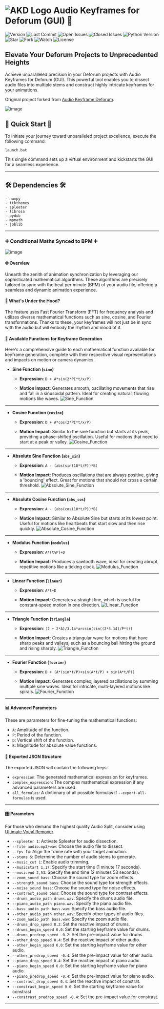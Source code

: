 # ![AKD Logo](https://github.com/FeelTheFonk/AudioKeyframeDeforum_GUI/assets/134219563/8752374b-6e74-46cf-b625-fbd58216f525) Audio Keyframes for Deforum (GUI) 🎵
![Version](https://img.shields.io/badge/version-1.0.5-lightgreen.svg)
![Last Commit](https://img.shields.io/github/last-commit/FeelTheFonk/AudioKeyframeDeforum_GUI.svg)
![Open Issues](https://img.shields.io/github/issues-raw/FeelTheFonk/AudioKeyframeDeforum_GUI.svg)
![Closed Issues](https://img.shields.io/github/issues-closed-raw/FeelTheFonk/AudioKeyframeDeforum_GUI.svg)
![Python Version](https://img.shields.io/badge/Python-3.10-blue.svg)
![Star](https://img.shields.io/github/stars/FeelTheFonk/AudioKeyframeDeforum_GUI.svg?style=social)
![Fork](https://img.shields.io/github/forks/FeelTheFonk/AudioKeyframeDeforum_GUI.svg?style=social)
![Watch](https://img.shields.io/github/watchers/FeelTheFonk/AudioKeyframeDeforum_GUI.svg?style=social)
![License](https://img.shields.io/badge/license-MIT-green.svg)

## Elevate Your Deforum Projects to Unprecedented Heights

Achieve unparalleled precision in your Deforum projects with Audio Keyframes for Deforum (GUI). This powerful tool enables you to dissect audio files into multiple stems and construct highly intricate keyframes for your animations.

Original project forked from [Audio Keyframe Deforum](https://github.com/nicolai256/audio_keyframe_deforum_DD_0.5).

![image](https://github.com/FeelTheFonk/AudioKeyframeDeforum_GUI/assets/134219563/d073730c-5761-4ba1-8484-85239ec62b5c)


## 🚀 Quick Start 🚀

To initiate your journey toward unparalleled project excellence, execute the following command:

```bash
launch.bat
```

This single command sets up a virtual environment and kickstarts the GUI for a seamless experience.

---

## 🛠 Dependencies 🛠

```
- numpy
- ttkthemes
- spleeter
- librosa
- pydub
- mpmath
- joblib
```
---

### ➕ Conditional Maths Synced to BPM ➕

![image](https://github.com/FeelTheFonk/AudioKeyframeDeforum_GUI/assets/134219563/01e4a289-2f01-4c66-8617-fc22d3532aec)

#### 🌐 Overview

Unearth the zenith of animation synchronization by leveraging our sophisticated mathematical algorithms. These algorithms are precisely tailored to sync with the beat per minute (BPM) of your audio file, offering a seamless and dynamic animation experience.

#### 🧠 What's Under the Hood?

The feature uses Fast Fourier Transform (FFT) for frequency analysis and utilizes diverse mathematical functions such as sine, cosine, and Fourier transformations. Thanks to these, your keyframes will not just be in sync with the audio but will embody the rhythm and mood of it.

#### 📐 **Available Functions for Keyframe Generation**

Here's a comprehensive guide to each mathematical function available for keyframe generation, complete with their respective visual representations and impacts on motion or camera dynamics.

- **Sine Function (`sine`)**
  
  - **Expression**: `D + A*sin(2*PI*t/x/P)`
  
  - **Motion Impact**: Generates smooth, oscillating movements that rise and fall in a sinusoidal pattern. Ideal for creating natural, flowing motions like waves.
![Sine_Function](https://github.com/FeelTheFonk/AudioKeyframeDeforum_GUI/assets/134219563/ffabf053-f03c-417e-8dde-ce800b8ead18)
---

- **Cosine Function (`cosine`)**

  - **Expression**: `D + A*cos(2*PI*t/x/P)`
  
  - **Motion Impact**: Similar to the sine function but starts at its peak, providing a phase-shifted oscillation. Useful for motions that need to start at a peak or valley.
![Cosine_Function](https://github.com/FeelTheFonk/AudioKeyframeDeforum_GUI/assets/134219563/3be028e1-f78a-4105-baa8-e53480c9b0ea)
---

- **Absolute Sine Function (`abs_sin`)**

  - **Expression**: `A - (abs(sin(10*t/P))*B)`

  - **Motion Impact**: Produces oscillations that are always positive, giving a 'bouncing' effect. Great for motions that should not cross a certain threshold.
![Absolute_Sine_Function](https://github.com/FeelTheFonk/AudioKeyframeDeforum_GUI/assets/134219563/4e731090-51dc-4179-a5d6-3fcef66e9841)
---

- **Absolute Cosine Function (`abs_cos`)**

  - **Expression**: `A - (abs(cos(10*t/P))*B)`
  
  - **Motion Impact**: Similar to Absolute Sine but starts at its lowest point. Useful for motions like heartbeats that start slow and then rise quickly.
![Absolute_Cosine_Function](https://github.com/FeelTheFonk/AudioKeyframeDeforum_GUI/assets/134219563/f8a5ffc3-1726-43ed-8052-19875a469ba1)
---

- **Modulus Function (`modulus`)**

  - **Expression**: `A*(t%P)+D`
  
  - **Motion Impact**: Produces a sawtooth wave, ideal for creating abrupt, repetitive motions like a ticking clock.
![Modulus_Function](https://github.com/FeelTheFonk/AudioKeyframeDeforum_GUI/assets/134219563/6dcf8c91-a395-4cbd-8b66-7cf3b700ba4c)
---

- **Linear Function (`linear`)**

  - **Expression**: `A*t+D`
  
  - **Motion Impact**: Generates a straight line, which is useful for constant-speed motion in one direction.
![Linear_Function](https://github.com/FeelTheFonk/AudioKeyframeDeforum_GUI/assets/134219563/26930f16-a3cb-494c-b0f4-5478e5c4df38)
---

- **Triangle Function (`triangle`)**

  - **Expression**: `(2 + 2*A)/3.14*arcsin(sin((2*3.14)/P*t))`
  
  - **Motion Impact**: Creates a triangular wave for motions that have sharp peaks and valleys, such as a bouncing ball hitting the ground and rising sharply.
![Triangle_Function](https://github.com/FeelTheFonk/AudioKeyframeDeforum_GUI/assets/134219563/8e09e32a-c68f-42b1-aa5d-b2ae6b81a08f)
---

- **Fourier Function (`fourier`)**

  - **Expression**: `D + (A*(sin*t/P)+sin(A*t/P) + sin(A*t/P))`
  
  - **Motion Impact**: Generates complex, layered oscillations by summing multiple sine waves. Ideal for intricate, multi-layered motions like spirals.
![Fourier_Function](https://github.com/FeelTheFonk/AudioKeyframeDeforum_GUI/assets/134219563/1d8aa29c-28d8-4d0d-9520-2be873ce1384)
---


#### 📊 **Advanced Parameters**

These are parameters for fine-tuning the mathematical functions:

- `A`: Amplitude of the function.
- `P`: Period of the function.
- `D`: Vertical shift of the function.
- `B`: Magnitude for absolute value functions.

#### 📜 **Exported JSON Structure**

The exported JSON will contain the following keys:

- `expression`: The generated mathematical expression for keyframes.
- `complex_expression`: The complex mathematical expression if any advanced parameters are used.
- `all_formulas`: A dictionary of all possible formulas if `--export-all-formulas` is used.

---

#### 🎛 Parameters

For those who demand the highest quality Audio Split, consider using [Ultimate Vocal Remover](https://github.com/Anjok07/ultimatevocalremovergui).

- `--spleeter 1`: Activate Spleeter for audio dissection. 
- `--file audio.mp3/wav`: Choose the audio file to dissect.
- `--fps 14`: Align the frame rate with your target animation.
- `--stems 5`: Determine the number of audio stems to generate.
- `--music_cut 1`: Enable audio trimming.
- `--musicstart 1,17`: Specify the start time (1 minute 17 seconds).
- `--musicend 2,53`: Specify the end time (2 minutes 53 seconds).
- `--zoom_sound bass`: Choose the sound type for zoom effects.
- `--strength_sound bass`: Choose the sound type for strength effects.
- `--noise_sound bass`: Choose the sound type for noise effects.
- `--contrast_sound bass`: Choose the sound type for contrast effects.
- `--drums_audio_path drums.wav`: Specify the drums audio file.
- `--piano_audio_path piano.wav`: Specify the piano audio file.
- `--bass_audio_path bass.wav`: Specify the bass audio file.
- `--other_audio_path other.wav`: Specify other types of audio files.
- `--zoom_audio_path bass.wav`: Specify the zoom audio file.
- `--drums_drop_speed 0.2`: Set the reactive impact of drums.
- `--drums_begin_speed 0.0`: Set the starting keyframe value for drums.
- `--drums_predrop_speed -0.2`: Set the pre-impact value for drums.
- `--other_drop_speed 0.4`: Set the reactive impact of other audio.
- `--other_begin_speed 0.0`: Set the starting keyframe value for other audio.
- `--other_predrop_speed -0.4`: Set the pre-impact value for other audio.
- `--piano_drop_speed 0.4`: Set the reactive impact of piano audio.
- `--piano_begin_speed 0.0`: Set the starting keyframe value for piano audio.
- `--piano_predrop_speed -0.4`: Set the pre-impact value for piano audio.
- `--contrast_drop_speed 0.4`: Set the reactive impact of constrat.
- `--constrast_begin_speed 0.0`: Set the starting keyframe value for constrast
- `--constrast_predrop_speed -0.4`: Set the pre-impact value for constrast.
---
